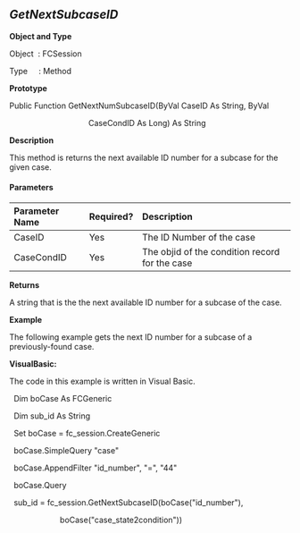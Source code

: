 _GetNextSubcaseID_
------------------

**Object and Type**

Object  : FCSession

Type     : Method

**Prototype**

Public Function GetNextNumSubcaseID(ByVal CaseID As String, ByVal 

                                    CaseCondID As Long) As String

**Description**

This method is returns the next available ID number for a subcase for the given case.

#### Parameters

| Parameter Name | Required? | Description |
|:--- |:--- |:--- |
| CaseID | Yes | The ID Number of the case |
| CaseCondID | Yes | The objid of the condition record for the case |

**Returns**

A string that is the the next available ID number for a subcase of the case.

**Example**

The following example gets the next ID number for a subcase of a previously-found case.

**VisualBasic:**

The code in this example is written in Visual Basic.

  Dim boCase As FCGeneric

  Dim sub_id As String

  Set boCase = fc_session.CreateGeneric

  boCase.SimpleQuery "case"

  boCase.AppendFilter "id_number", "=", "44"

  boCase.Query

  sub_id = fc_session.GetNextSubcaseID(boCase("id_number"),

                       boCase("case_state2condition"))